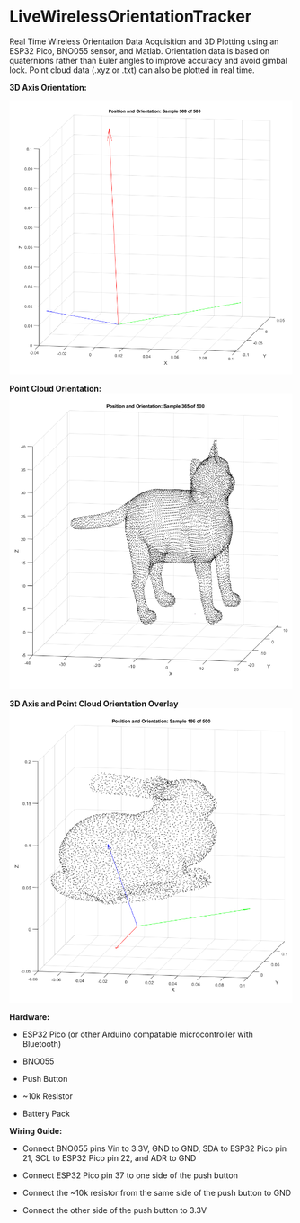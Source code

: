 # LiveWirelessOrientationTracker
Real Time Wireless Orientation Data Acquisition and 3D Plotting using an ESP32 Pico, BNO055 sensor, and Matlab. Orientation data is based on quaternions rather than Euler angles to improve accuracy and avoid gimbal lock. Point cloud data (.xyz or .txt) can also be plotted in real time.

**3D Axis Orientation:**

![3D Orientation Axes](https://github.com/KyleMolinari/LiveWirelessOrientationTracker/blob/master/Visualization/axesexample.png)

**Point Cloud Orientation:**
![Point Cloud Cat Example](https://github.com/KyleMolinari/LiveWirelessOrientationTracker/blob/master/Visualization/catexample.png)

**3D Axis and Point Cloud Orientation Overlay**
![3D Axis and Point Cloud Orientation Overlay](https://github.com/KyleMolinari/LiveWirelessOrientationTracker/blob/master/Visualization/bunnyexample.png)

**Hardware:**
      
- ESP32 Pico (or other Arduino compatable microcontroller with Bluetooth)

- BNO055

- Push Button

- ~10k Resistor

- Battery Pack

**Wiring Guide:**

- Connect BNO055 pins Vin to 3.3V, GND to GND, SDA to ESP32 Pico pin 21, SCL to ESP32 Pico pin 22, and ADR to GND

- Connect ESP32 Pico pin 37 to one side of the push button

- Connect the ~10k resistor from the same side of the push button to GND

- Connect the other side of the push button to 3.3V
